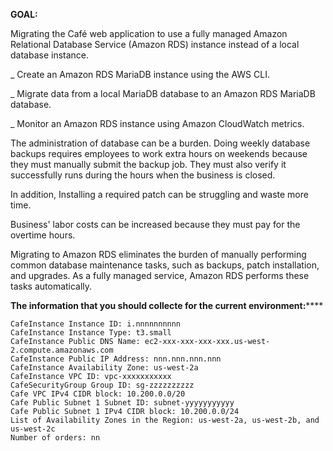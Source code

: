 **GOAL:**

Migrating the Café web application to use a fully managed Amazon Relational Database Service (Amazon RDS) instance instead of a local database instance.


_ Create an Amazon RDS MariaDB instance using the AWS CLI.

_ Migrate data from a local MariaDB database to an Amazon RDS MariaDB database.

_ Monitor an Amazon RDS instance using Amazon CloudWatch metrics.


The administration of database can be a burden. Doing weekly database backups requires employees to work extra hours on weekends because they must manually submit the backup job. They must also verify it successfully runs during the hours when the business is closed.

In addition, Installing a required patch can be struggling and waste more time.

Business' labor costs can be increased because they must pay for the overtime hours.

Migrating to Amazon RDS eliminates the burden of manually performing common database maintenance tasks, such as backups, patch installation, and upgrades. As a fully managed service, Amazon RDS performs these tasks automatically.


**The information that you should collecte for the current environment:******

    CafeInstance Instance ID: i.nnnnnnnnnn
    CafeInstance Instance Type: t3.small
    CafeInstance Public DNS Name: ec2-xxx-xxx-xxx-xxx.us-west-2.compute.amazonaws.com
    CafeInstance Public IP Address: nnn.nnn.nnn.nnn
    CafeInstance Availability Zone: us-west-2a
    CafeInstance VPC ID: vpc-xxxxxxxxxxx
    CafeSecurityGroup Group ID: sg-zzzzzzzzzz
    Cafe VPC IPv4 CIDR block: 10.200.0.0/20
    Cafe Public Subnet 1 Subnet ID: subnet-yyyyyyyyyyy
    Cafe Public Subnet 1 IPv4 CIDR block: 10.200.0.0/24
    List of Availability Zones in the Region: us-west-2a, us-west-2b, and us-west-2c
    Number of orders: nn
    
 
